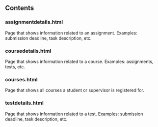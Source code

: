 ## Contents

### assignmentdetails.html
Page that shows information related to an assignment.
Examples: submission deadline, task description, etc.

### coursedetails.html
Page that shows information related to a course.
Examples: assignments, tests, etc.

### courses.html
Page that shows all courses a student or supervisor is registered for.

### testdetails.html
Page that shows information related to a test.
Examples: submission deadline, task description, etc.